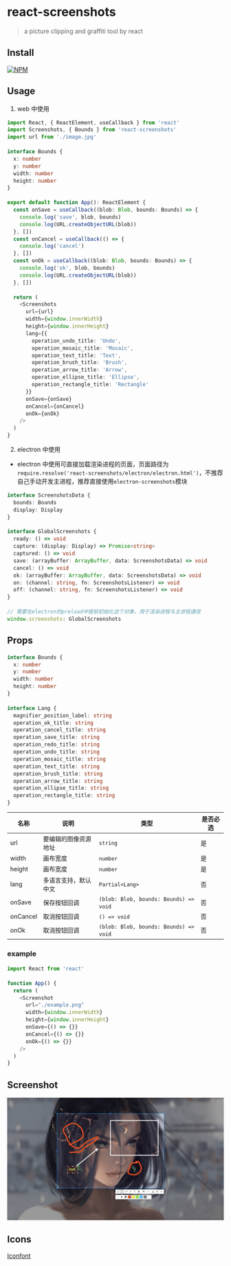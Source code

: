 # react-screenshots

> a picture clipping and graffiti tool by react

## Install

[![NPM](https://nodei.co/npm/react-screenshots.png?downloads=true&downloadRank=true&stars=true)](https://nodei.co/npm/react-screenshots/)

## Usage

1. web 中使用

```ts
import React, { ReactElement, useCallback } from 'react'
import Screenshots, { Bounds } from 'react-screenshots'
import url from './image.jpg'

interface Bounds {
  x: number
  y: number
  width: number
  height: number
}

export default function App(): ReactElement {
  const onSave = useCallback((blob: Blob, bounds: Bounds) => {
    console.log('save', blob, bounds)
    console.log(URL.createObjectURL(blob))
  }, [])
  const onCancel = useCallback(() => {
    console.log('cancel')
  }, [])
  const onOk = useCallback((blob: Blob, bounds: Bounds) => {
    console.log('ok', blob, bounds)
    console.log(URL.createObjectURL(blob))
  }, [])

  return (
    <Screenshots
      url={url}
      width={window.innerWidth}
      height={window.innerHeight}
      lang={{
        operation_undo_title: 'Undo',
        operation_mosaic_title: 'Mosaic',
        operation_text_title: 'Text',
        operation_brush_title: 'Brush',
        operation_arrow_title: 'Arrow',
        operation_ellipse_title: 'Ellipse',
        operation_rectangle_title: 'Rectangle'
      }}
      onSave={onSave}
      onCancel={onCancel}
      onOk={onOk}
    />
  )
}
```

2. electron 中使用

- electron 中使用可直接加载渲染进程的页面，页面路径为`require.resolve('react-screenshots/electron/electron.html')`，不推荐自己手动开发主进程，推荐直接使用`electron-screenshots`模块

```ts
interface ScreenshotsData {
  bounds: Bounds
  display: Display
}

interface GlobalScreenshots {
  ready: () => void
  capture: (display: Display) => Promise<string>
  captured: () => void
  save: (arrayBuffer: ArrayBuffer, data: ScreenshotsData) => void
  cancel: () => void
  ok: (arrayBuffer: ArrayBuffer, data: ScreenshotsData) => void
  on: (channel: string, fn: ScreenshotsListener) => void
  off: (channel: string, fn: ScreenshotsListener) => void
}

// 需要在electron的preload中提前初始化这个对象，用于渲染进程与主进程通信
window.screenshots: GlobalScreenshots
```

## Props

```ts
interface Bounds {
  x: number
  y: number
  width: number
  height: number
}

interface Lang {
  magnifier_position_label: string
  operation_ok_title: string
  operation_cancel_title: string
  operation_save_title: string
  operation_redo_title: string
  operation_undo_title: string
  operation_mosaic_title: string
  operation_text_title: string
  operation_brush_title: string
  operation_arrow_title: string
  operation_ellipse_title: string
  operation_rectangle_title: string
}
```

| 名称     | 说明                 | 类型                                   | 是否必选 |
| -------- | -------------------- | -------------------------------------- | -------- |
| url      | 要编辑的图像资源地址 | `string`                               | 是       |
| width    | 画布宽度             | `number`                               | 是       |
| height   | 画布宽度             | `number`                               | 是       |
| lang     | 多语言支持，默认中文 | `Partial<Lang>`                        | 否       |
| onSave   | 保存按钮回调         | `(blob: Blob, bounds: Bounds) => void` | 否       |
| onCancel | 取消按钮回调         | `() => void`                           | 否       |
| onOk     | 取消按钮回调         | `(blob: Blob, bounds: Bounds) => void` | 否       |

### example

```js
import React from 'react'

function App() {
  return (
    <Screenshot
      url="./example.png"
      width={window.innerWidth}
      height={window.innerHeight}
      onSave={() => {}}
      onCancel={() => {}}
      onOk={() => {}}
    />
  )
}
```

## Screenshot

![screenshot](../../screenshot.jpg)

## Icons

[Iconfont](https://at.alicdn.com/t/project/572327/6f652e79-fb8b-4164-9fb3-40a705433d93.html?spm=a313x.7781069.1998910419.34)
